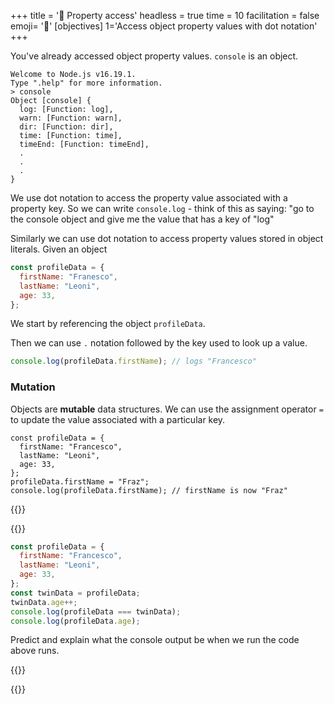 +++
title = '🚪 Property access'
headless = true
time = 10
facilitation = false
emoji= '🧩'
[objectives]
    1='Access object property values with dot notation'
+++

You've already accessed object property values. `console` is an object.

```console
Welcome to Node.js v16.19.1.
Type ".help" for more information.
> console
Object [console] {
  log: [Function: log],
  warn: [Function: warn],
  dir: [Function: dir],
  time: [Function: time],
  timeEnd: [Function: timeEnd],
  .
  .
  .
}
```

We use dot notation to access the property value associated with a property key. So we can write `console.log` - think of this as saying: "go to the console object and give me the value that has a key of "log"

Similarly we can use dot notation to access property values stored in object literals.
Given an object

```js
const profileData = {
  firstName: "Franesco",
  lastName: "Leoni",
  age: 33,
};
```

We start by referencing the object `profileData`.

Then we can use `.` notation followed by the key used to look up a value.

```js
console.log(profileData.firstName); // logs "Francesco"
```

### Mutation

Objects are **mutable** data structures. We can use the assignment operator `=` to update the value associated with a particular key.

```js{linenos=table,hl_lines=["6"],linenostart=1}
const profileData = {
  firstName: "Francesco",
  lastName: "Leoni",
  age: 33,
};
profileData.firstName = "Fraz";
console.log(profileData.firstName); // firstName is now "Fraz"
```

{{<tabs name="Exercises">}}

{{<tab name="Predict and explain 💬 🧠">}}

```js
const profileData = {
  firstName: "Francesco",
  lastName: "Leoni",
  age: 33,
};
const twinData = profileData;
twinData.age++;
console.log(profileData === twinData);
console.log(profileData.age);
```

Predict and explain what the console output be when we run the code above runs.

{{</tab>}}

{{</tabs>}}
